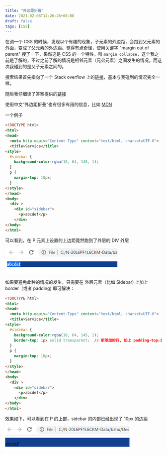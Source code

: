 ```yaml
---
title: "外边距折叠"
date: 2021-02-06T14:26:26+08:00
draft: false
tags: [CSS]
---
```


在调一个 CSS 的时候，发现以个有趣的现象，子元素的外边距，会跑到父元素的外面，变成了父元素的外边距。觉得有点奇怪，使用关键字 "margin out of parent" 搜了一下，果然这是 CSS 的一个特性，叫 `margin collapse`，这个我之前是了解的，不过之前了解的情况是相邻元素（兄弟元素）之间发生的情况。而这次我碰到的是父子元素之间的。

搜索结果首先指向了一个  Stack overflow 上的[链接](https://stackoverflow.com/questions/13573653/css-margin-terror-margin-adds-space-outside-parent-element)，基本与我碰到的情况完全一样。

随后我仔细读了答案提供的[链接](https://www.sitepoint.com/collapsing-margins/)

使用中文”外边距折叠“也有很多有用的信息，比如 [MDN](https://developer.mozilla.org/zh-CN/docs/Web/CSS/CSS_Box_Model/Mastering_margin_collapsing)

一个例子
```html
<!DOCTYPE html>
<html>
<head>
  <meta http-equiv="Content-Type" content="text/html; charset=UTF-8">
  <title>Service</title>
<style>
  #sidebar {
    background-color:rgba(18, 64, 145, 1);
  }
  p {
    margin-top: 10px;
  }
</style>
</head>
<body>
  <div >
    <div id="sidebar">
      <p>abcdef</p>
    </div>
</body>
</html>
```
可以看到，在 P 元素上设置的上边距竟然跑到了外层的 DIV 外层

![image-20210206143811430](margin-collapse.assets/image-20210206143811430.png)

如果要避免此种的情况的发生，只需要在 外层元素（比如 Sidebar) 上加上 border（或者 padding) 即可解决：

```html
<!DOCTYPE html>
<html>
<head>
  <meta http-equiv="Content-Type" content="text/html; charset=UTF-8">
  <title>Service</title>
<style>
  #sidebar {
    background-color:rgba(18, 64, 145, 1);
    border-top: 1px solid transparent;  // 新添加的行, 加上 padding-top:1px 也可
  }
  p {
    margin-top: 10px;
  }
</style>
</head>
<body>
  <div >
    <div id="sidebar">
      <p>abcdef</p>
    </div>
</body>
</html>


```

效果如下，可以看到在 P 的上部，sidebar 的内部已经出现了 10px 的边距

![image-20210206144337261](margin-collapse.assets/image-20210206144337261.png)

